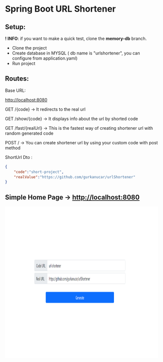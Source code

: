 # Spring Boot URL Shortener

## Setup:

**! INFO**: if you want to make a quick test, clone the **memory-db** branch.

- Clone the project
- Create database in MYSQL ( db name is "urlshortener", you can configure from application.yaml)
- Run project

## Routes:

Base URL:

[http://localhost:8080](http://localhost:8080/api/v1)

GET      /{code}          → It redirects to the real url

GET     /show/{code} → It displays info about the url by shorted code

GET     /fast/{realUrl} → This is the fastest way of creating shortener url with random generated code

POST   /                     → You can create shortener url by using your custom code with post method

ShortUrl Dto :

```json
{
    "code":"short-project",
    "realValue":"https://github.com/gurkanucar/urlShortener"
}
```

## Simple Home Page -> [http://localhost:8080](http://localhost:8080/api/v1)


<img src="images/index.png" height="500">
